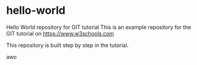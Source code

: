 # hello-world
Hello World repository for GIT tutorial
This is an example repository for the GIT tutorial on https://www.w3schools.com

This repository is built step by step in the tutorial.

awo
